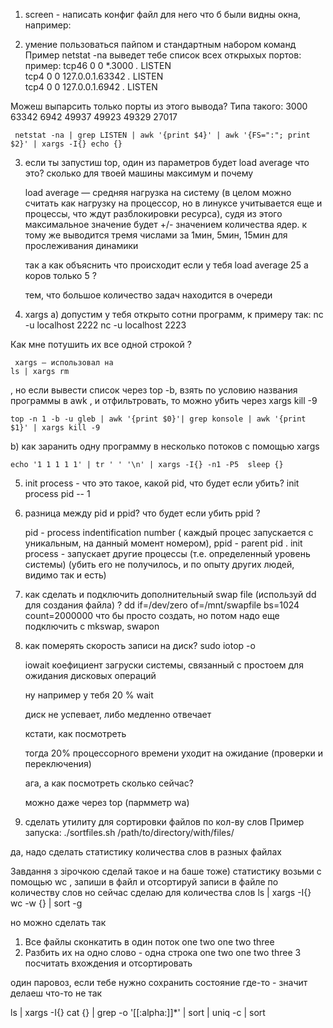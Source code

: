 1. screen - написать конфиг файл для него что б были видны окна, например:

2. умение пользоваться пайпом и стандартным набором команд
Пример
netstat -na выведет тебе список всех открыхых портов:
пример:
tcp46      0      0  *.3000                 *.*                    LISTEN     
tcp4       0      0  127.0.0.1.63342        *.*                    LISTEN     
tcp4       0      0  127.0.0.1.6942         *.*                    LISTEN

Можеш выпарсить только порты из этого вывода? Типа такого:
3000
63342
6942
49937
49923
49329
27017
    
     netstat -na | grep LISTEN | awk '{print $4}' | awk '{FS=":"; print $2}' | xargs -I{} echo {}


3. если ты запустиш top, один из параметров будет load average
что это? сколько для твоей машины максимум и почему

    load average — средняя нагрузка на систему (в целом можно считать как нагрузку на процессор, но в линуксе учитывается еще и процессы, что ждут разблокировки ресурса), судя из этого максимальное значение будет +/- значением количества ядер. к тому же выводится тремя числами за 1мин, 5мин, 15мин для прослеживания динамики
    
    так а как объяснить что происходит если у тебя load average 25 а коров только 5 ?

    тем, что большое количество задач находится в очереди

4. xargs
a) допустим у тебя открыто сотни программ, к примеру так:
nc -u localhost 2222
nc -u localhost 2223

Как мне потушить их все одной строкой ?

     xargs — использовал на
    ls | xargs rm

, но если вывести список через top -b, взять по условию названия программы в awk , и отфильтровать, то можно убить через xargs kill -9
    
    top -n 1 -b -u gleb | awk '{print $0}'| grep konsole | awk '{print $1}' | xargs kill -9

b) как заранить одну программу в несколько потоков с помощью xargs
    
    echo '1 1 1 1 1' | tr ' ' '\n' | xargs -I{} -n1 -P5  sleep {}
    
5. init process - что это такое, какой pid, что будет если убить?
    init process pid -- 1
6. разница между pid и ppid? что будет если убить ppid ?

    pid - process indentification number ( каждый процес запускается с уникальным, на данный момент номером), ppid - parent pid .  init process - запускает другие процессы (т.е. определенный уровень системы) (убить его не получилось, и по опыту других людей, видимо так и есть)
    
7. как сделать и подключить дополнительный swap file (используй dd для создания файла) ?
    dd if=/dev/zero of=/mnt/swapfile bs=1024 count=2000000
    что бы просто создать,  но потом надо еще подключить с mkswap, swapon
8. как померять скорость записи на диск?
    sudo iotop -o
    
    iowait коефициент загруски системы, связанный с простоем для ожидания дисковых операций
    
    ну например у тебя 20 % wait

    диск не успевает, либо медленно отвечает

    кстати, как посмотреть

    тогда 20% процессорного времени уходит на ожидание (проверки и переключения)

    ага, а как посмотреть сколько сейчас?

    можно даже через top (пармметр wa)

9. сделать утилиту для сортировки файлов по кол-ву слов
Пример запуска: ./sortfiles.sh /path/to/directory/with/files/

да, надо сделать статистику количества слов в разных файлах

Завдання з зірочкою
сделай такое и на баше тоже)
статистику возьми с помощью wc , запиши в файл и отсортируй записи в файле по количеству слов
но сейчас сделаю для количества слов
ls | xargs -I{} wc -w {} | sort -g

но можно сделать так
1. Все файлы сконкатить в один поток
one two
one two three
2. Разбить их на одно слово - одна строка
one
two
one
two
three
3 посчитать вхождения и отсортировать

один паровоз, если тебе нужно сохранить состояние где-то - значит делаеш что-то не так

ls | xargs -I{} cat {} | grep -o '[[:alpha:]]*' | sort | uniq -c | sort
